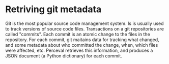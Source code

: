 # Retriving git metadata

Git is the most popular source code management system. Is is usually used to track versions of source code files. Transactions on a git repositories are called "commits". Each commit is an atomic change to the files in the repository. For each commit, git maitains data for tracking what changed, and some metadata about who committed the change, when, which files were affected, etc. Perceval retrieves this information, and produces a JSON document \(a Python dictionary\) for each commit.

